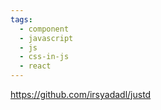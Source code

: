 ```yaml
---
tags:
  - component
  - javascript
  - js
  - css-in-js
  - react
---
```

https://github.com/irsyadadl/justd